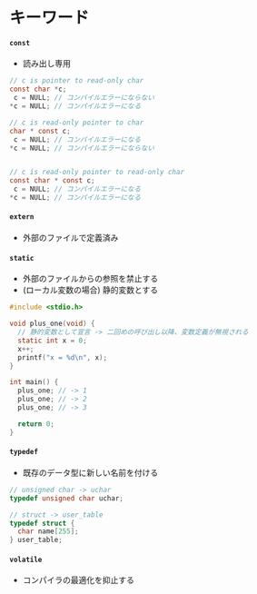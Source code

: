 # キーワード
#### `const`
- 読み出し専用

```c
// c is pointer to read-only char
const char *c;
 c = NULL; // コンパイルエラーにならない
*c = NULL; // コンパイルエラーになる

// c is read-only pointer to char
char * const c;
 c = NULL; // コンパイルエラーになる
*c = NULL; // コンパイルエラーにならない


// c is read-only pointer to read-only char
const char * const c;
 c = NULL; // コンパイルエラーになる
*c = NULL; // コンパイルエラーになる
```

#### `extern`
- 外部のファイルで定義済み

#### `static`
- 外部のファイルからの参照を禁止する
- (ローカル変数の場合) 静的変数とする

```c
#include <stdio.h>

void plus_one(void) {
  // 静的変数として宣言 -> 二回めの呼び出し以降、変数定義が無視される
  static int x = 0;
  x++;
  printf("x = %d\n", x);
}

int main() {
  plus_one; // -> 1
  plus_one; // -> 2
  plus_one; // -> 3

  return 0;
}
```

#### `typedef`
- 既存のデータ型に新しい名前を付ける

```c
// unsigned char -> uchar
typedef unsigned char uchar;

// struct -> user_table
typedef struct {
  char name[255];
} user_table;
```

#### `volatile`
- コンパイラの最適化を抑止する

